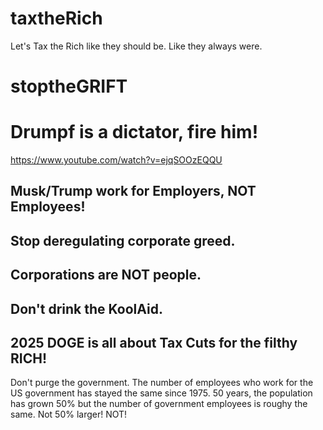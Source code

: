# taxtheRich
Let's Tax the Rich like they should be. Like they always were. 

# stoptheGRIFT

# Drumpf is a dictator, fire him!

https://www.youtube.com/watch?v=ejqSOOzEQQU

<H2>Musk/Trump work for Employers, NOT Employees!</H2>
<h2>Stop deregulating corporate greed.</h2>
<h2>Corporations are NOT people.</h2>
<h2>Don't drink the KoolAid.</h2>

<h2>2025 DOGE is all about Tax Cuts for the filthy RICH!</h2>
Don't purge the government. The number of employees who work for the US government has stayed the same since 1975. 50 years, the population has grown 50% but the number of government employees is roughy the same. Not 50% larger! NOT!


